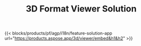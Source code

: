 ﻿---
title: 3D Format Viewer Solution 
weight: 7730
url: /sv/viewer
limit: 
description: Visar 3D filer från valfri enhet
---
{{< blocks/products/pf/agp/i18n/feature-solution-app url="https://products.aspose.app/3d/viewer/embed&h1&h2" >}} 
